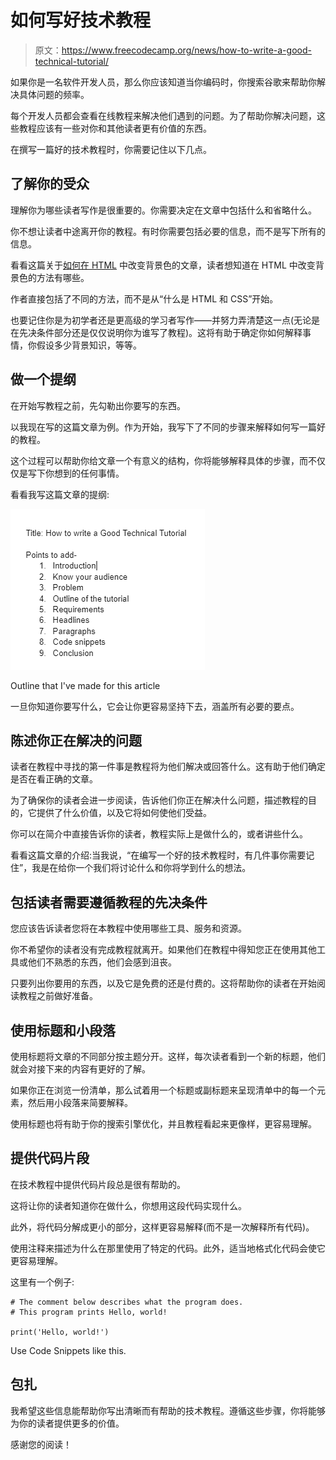 # 如何写好技术教程

> 原文：<https://www.freecodecamp.org/news/how-to-write-a-good-technical-tutorial/>

如果你是一名软件开发人员，那么你应该知道当你编码时，你搜索谷歌来帮助你解决具体问题的频率。

每个开发人员都会查看在线教程来解决他们遇到的问题。为了帮助你解决问题，这些教程应该有一些对你和其他读者更有价值的东西。

在撰写一篇好的技术教程时，你需要记住以下几点。

## 了解你的受众

理解你为哪些读者写作是很重要的。你需要决定在文章中包括什么和省略什么。

你不想让读者中途离开你的教程。有时你需要包括必要的信息，而不是写下所有的信息。

看看这篇关于[如何在 HTML](https://www.freecodecamp.org/news/html-background-color-change-bg-color-tutorial/) 中改变背景色的文章，读者想知道在 HTML 中改变背景色的方法有哪些。

作者直接包括了不同的方法，而不是从“什么是 HTML 和 CSS”开始。

也要记住你是为初学者还是更高级的学习者写作——并努力弄清楚这一点(无论是在先决条件部分还是仅仅说明你为谁写了教程)。这将有助于确定你如何解释事情，你假设多少背景知识，等等。

## 做一个提纲

在开始写教程之前，先勾勒出你要写的东西。

以我现在写的这篇文章为例。作为开始，我写下了不同的步骤来解释如何写一篇好的教程。

这个过程可以帮助你给文章一个有意义的结构，你将能够解释具体的步骤，而不仅仅是写下你想到的任何事情。

看看我写这篇文章的提纲:

![free](img/6e944bdea2d337da670d6ca20321a2e1.png)

Outline that I've made for this article

一旦你知道你要写什么，它会让你更容易坚持下去，涵盖所有必要的要点。

## 陈述你正在解决的问题

读者在教程中寻找的第一件事是教程将为他们解决或回答什么。这有助于他们确定是否在看正确的文章。

为了确保你的读者会进一步阅读，告诉他们你正在解决什么问题，描述教程的目的，它提供了什么价值，以及它将如何使他们受益。

你可以在简介中直接告诉你的读者，教程实际上是做什么的，或者讲些什么。

看看这篇文章的介绍:当我说，“在编写一个好的技术教程时，有几件事你需要记住”，我是在给你一个我们将讨论什么和你将学到什么的想法。

## 包括读者需要遵循教程的先决条件

您应该告诉读者您将在本教程中使用哪些工具、服务和资源。

你不希望你的读者没有完成教程就离开。如果他们在教程中得知您正在使用其他工具或他们不熟悉的东西，他们会感到沮丧。

只要列出你要用的东西，以及它是免费的还是付费的。这将帮助你的读者在开始阅读教程之前做好准备。

## 使用标题和小段落

使用标题将文章的不同部分按主题分开。这样，每次读者看到一个新的标题，他们就会对接下来的内容有更好的了解。

如果你正在浏览一份清单，那么试着用一个标题或副标题来呈现清单中的每一个元素，然后用小段落来简要解释。

使用标题也将有助于你的搜索引擎优化，并且教程看起来更像样，更容易理解。

## 提供代码片段

在技术教程中提供代码片段总是很有帮助的。

这将让你的读者知道你在做什么，你想用这段代码实现什么。

此外，将代码分解成更小的部分，这样更容易解释(而不是一次解释所有代码)。

使用注释来描述为什么在那里使用了特定的代码。此外，适当地格式化代码会使它更容易理解。

这里有一个例子:

```
# The comment below describes what the program does.
# This program prints Hello, world!

print('Hello, world!') 
```

Use Code Snippets like this.

## 包扎

我希望这些信息能帮助你写出清晰而有帮助的技术教程。遵循这些步骤，你将能够为你的读者提供更多的价值。

感谢您的阅读！